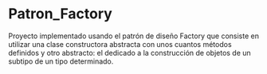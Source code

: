 # Patron_Factory
Proyecto implementado usando el patrón de diseño Factory que consiste en utilizar una clase constructora abstracta con unos cuantos métodos definidos y otro abstracto: el dedicado a la construcción de objetos de un subtipo de un tipo determinado.
